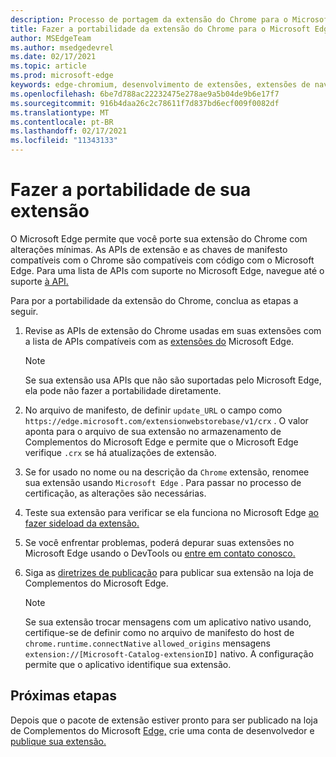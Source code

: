 ```yaml
---
description: Processo de portagem da extensão do Chrome para o Microsoft Edge
title: Fazer a portabilidade da extensão do Chrome para o Microsoft Edge
author: MSEdgeTeam
ms.author: msedgedevrel
ms.date: 02/17/2021
ms.topic: article
ms.prod: microsoft-edge
keywords: edge-chromium, desenvolvimento de extensões, extensões de navegador, complementos, partner center, desenvolvedor
ms.openlocfilehash: 6be7d788ac22232475e278ae9a5b04de9b6e17f7
ms.sourcegitcommit: 916b4daa26c2c78611f7d837bd6ecf009f0082df
ms.translationtype: MT
ms.contentlocale: pt-BR
ms.lasthandoff: 02/17/2021
ms.locfileid: "11343133"
---
```

# Fazer a portabilidade de sua extensão  

O Microsoft Edge permite que você porte sua extensão do Chrome com alterações mínimas.  As APIs de extensão e as chaves de manifesto compatíveis com o Chrome são compatíveis com código com o Microsoft Edge.  Para uma lista de APIs com suporte no Microsoft Edge, navegue até o suporte [à API.][ExtensionApiSupport]  

Para por a portabilidade da extensão do Chrome, conclua as etapas a seguir.  

1.  Revise as APIs de extensão do Chrome usadas em suas extensões com a lista de APIs compatíveis com as [extensões do][ExtensionApiSupport] Microsoft Edge.  
    
    > [!NOTE]
    > Se sua extensão usa APIs que não são suportadas pelo Microsoft Edge, ela pode não fazer a portabilidade diretamente.  
    
1.  No arquivo de manifesto, de definir `update_URL` o campo como `https://edge.microsoft.com/extensionwebstorebase/v1/crx` .  O valor aponta para o arquivo de sua extensão no armazenamento de Complementos do Microsoft Edge e permite que o Microsoft Edge verifique `.crx` se há atualizações de extensão.  
1.  Se for usado no nome ou na descrição da `Chrome` extensão, renomee sua extensão usando `Microsoft Edge` .  Para passar no processo de certificação, as alterações são necessárias.  
1.  Teste sua extensão para verificar se ela funciona no Microsoft Edge [ao fazer sideload da extensão.][ExtensionsGettingStartedExtensionSideloading]  
1.  Se você enfrentar problemas, poderá depurar suas extensões no Microsoft Edge usando o DevTools ou [entre em contato conosco.][mailtoExtensionMicrosoft]  
1.  Siga as [diretrizes de publicação][ExtensionsPublishPublishExtension] para publicar sua extensão na loja de Complementos do Microsoft Edge.  
    
    > [!NOTE]
    > Se sua extensão trocar mensagens com um aplicativo nativo usando, certifique-se de definir como no arquivo de manifesto do host de `chrome.runtime.connectNative` `allowed_origins` mensagens `extension://[Microsoft-Catalog-extensionID]` nativo.  A configuração permite que o aplicativo identifique sua extensão.  
    
## Próximas etapas  

Depois que o pacote de extensão estiver pronto para ser publicado na loja de Complementos do Microsoft [Edge,][ExtensionsPublishCreateDevAccount] crie uma conta de desenvolvedor e [publique sua extensão.][ExtensionsPublishPublishExtension]  

<!-- links -->  

[ExtensionApiSupport]: ./api-support.md "Suporte à API | Microsoft Docs"  
[ExtensionsGettingStartedExtensionSideloading]: ../getting-started/extension-sideloading.md "Fazer o sideload da extensão | Microsoft Docs"  
[ExtensionsPublishCreateDevAccount]: ../publish/create-dev-account.md "Registro de desenvolvedor | Microsoft Docs"  
[ExtensionsPublishPublishExtension]: ../publish/publish-extension.md "Publique sua extensão | Microsoft Docs"  

[ChromeDeveloperWebStorePayments]: https://developer.chrome.com/webstore/one_time_payments "Pagamento único | Desenvolvedor do Chrome"  

[mailtoExtensionMicrosoft]: mailto:ext_dev_support@microsoft.com "ext_dev_support@microsoft.com"  
